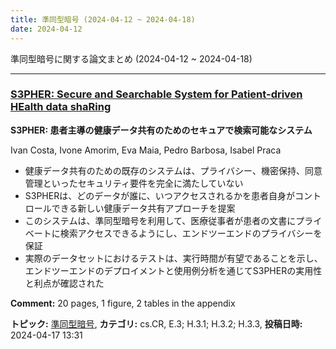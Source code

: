 ```yaml
---
title: 準同型暗号 (2024-04-12 ~ 2024-04-18)
date: 2024-04-12
---
```


準同型暗号に関する論文まとめ (2024-04-12 ~ 2024-04-18)


- - -

### [S3PHER: Secure and Searchable System for Patient-driven HEalth data shaRing](http://arxiv.org/abs/2404.11372)

**S3PHER: 患者主導の健康データ共有のためのセキュアで検索可能なシステム**

Ivan Costa, Ivone Amorim, Eva Maia, Pedro Barbosa, Isabel Praca

- 健康データ共有のための既存のシステムは、プライバシー、機密保持、同意管理といったセキュリティ要件を完全に満たしていない
- S3PHERは、どのデータが誰に、いつアクセスされるかを患者自身がコントロールできる新しい健康データ共有アプローチを提案
- このシステムは、準同型暗号を利用して、医療従事者が患者の文書にプライベートに検索アクセスできるようにし、エンドツーエンドのプライバシーを保証
- 実際のデータセットにおけるテストは、実行時間が有望であることを示し、エンドツーエンドのデプロイメントと使用例分析を通じてS3PHERの実用性と利点が確認された

**Comment:** 20 pages, 1 figure, 2 tables in the appendix

**トピック:** [準同型暗号](../../he), **カテゴリ:** cs.CR, E.3; H.3.1; H.3.2; H.3.3, **投稿日時:** 2024-04-17 13:31
